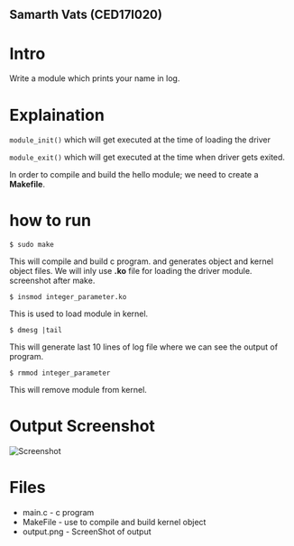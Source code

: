## Samarth Vats (CED17I020)
# Intro
Write a module which prints your name in log.
# Explaination
```module_init()```  which will get executed at the time of loading the driver

```module_exit()``` which will get executed at the time when driver gets exited.

In order to compile and build the hello module; we need to create a **Makefile**.


# how to run
```
$ sudo make
```

This will compile and build c program. and generates object and kernel object files. We will inly use **.ko** file for loading the driver module.
screenshot after make.


```
$ insmod integer_parameter.ko
```
This is used to load module in kernel.
```
$ dmesg |tail
```
This will generate last 10 lines of log file where we can see the output of program.
```
$ rmmod integer_parameter
```
This will remove module from kernel.
# Output Screenshot
![Screenshot](output.png)

# Files
* main.c - c program
* MakeFile - use to compile and build kernel object
* output.png - ScreenShot of output
